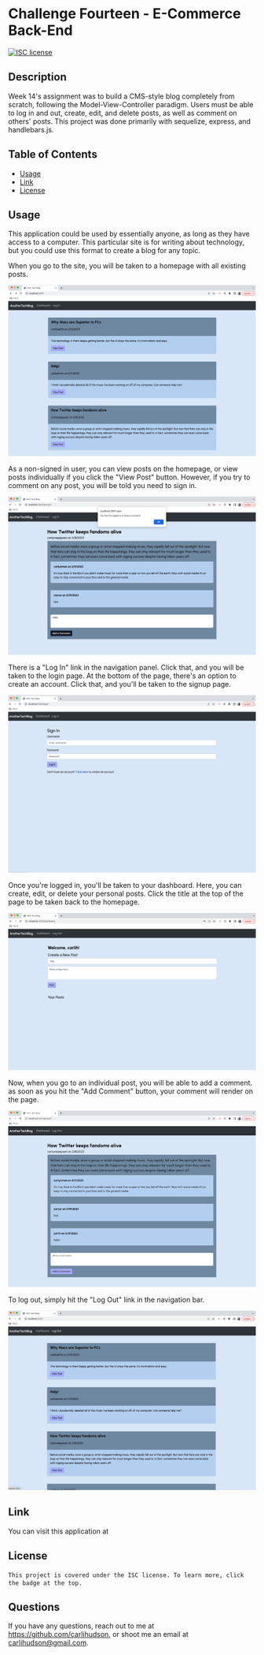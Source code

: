 #  Challenge Fourteen - E-Commerce Back-End

  [![ISC license](https://img.shields.io/badge/License-ISC-blue.svg)](https://choosealicense.com/licenses/isc/)
        
  ## Description
 Week 14's assignment was to build a CMS-style blog completely from scratch, following the Model-View-Controller paradigm. Users must be able to log in and out, create, edit, and delete posts, as well as comment on others' posts. This project was done primarily with sequelize, express, and handlebars.js.
  
  ## Table of Contents
  - [Usage](#usage)
  - [Link](#link)
  - [License](#license)

  ## Usage
  This application could be used by essentially anyone, as long as they have access to a computer. This particular site is for writing about technology, but you could use this format to create a blog for any topic.

  When you go to the site, you will be taken to a homepage with all existing posts. 
  
  ![Alt text](./public/img/homepage.png)

  As a non-signed in user, you can view posts on the homepage, or view posts individually if you click the "View Post" button. However, if you try to comment on any post, you will be told you need to sign in. 

  ![Alt text](./public/img/nocomment.png)

  There is a "Log In" link in the navigation panel. Click that, and you will be taken to the login page. At the bottom of the page, there's an option to create an account. Click that, and you'll be taken to the signup page. 
  
  ![Alt text](./public/img/create-account.png)

  Once you're logged in, you'll be taken to your dashboard. Here, you can create, edit, or delete your personal posts. Click the title at the top of the page to be taken back to the homepage. 
  
  ![Alt text](./public/img/dashboard.png)
  
  Now, when you go to an individual post, you will be able to add a comment. as soon as you hit the "Add Comment" button, your comment will render on the page. 

  ![Alt text](./public/img/comment.png)

  To log out, simply hit the "Log Out" link in the navigation bar.

  ![Alt text](./public/img/logout.png)

  ## Link
  You can visit this application at 
  

  ## License
    This project is covered under the ISC license. To learn more, click the badge at the top.

  ## Questions
  If you have any questions, reach out to me at https://github.com/carlihudson, or shoot me an email at carlihudson@gmail.com.
   